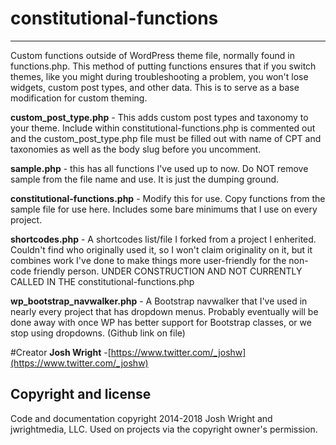 # constitutional-functions
---

Custom functions outside of WordPress theme file, normally found in functions.php. This method of putting functions ensures that if you switch themes, like you might during troubleshooting a problem, you won't lose widgets, custom post types, and other data. This is to serve as a base modification for custom theming.

**custom_post_type.php** - This adds custom post types and taxonomy to your theme. Include within constitutional-functions.php is commented out and the custom_post_type.php file must be filled out with name of CPT and taxonomies as well as the body slug before you uncomment.

**sample.php** - this has all functions I've used up to now. Do NOT remove sample from the file name and use. It is just the dumping ground. 

**constitutional-functions.php** - Modify this for use. Copy functions from the sample file for use here. Includes some bare minimums that I use on every project.

**shortcodes.php** - A shortcodes list/file I forked from a project I enherited. Couldn't find who originally used it, so I won't claim originality on it, but it combines work I've done to make things more user-friendly for the non-code friendly person. UNDER CONSTRUCTION AND NOT CURRENTLY CALLED IN THE constitutional-functions.php

**wp_bootstrap_navwalker.php** - A Bootstrap navwalker that I've used in nearly every project that has dropdown menus. Probably eventually will be done away with once WP has better support for Bootstrap classes, or we stop using dropdowns. (Github link on file)

#Creator
**Josh Wright**
-[https://www.twitter.com/_joshw](https://www.twitter.com/_joshw)

## Copyright and license

Code and documentation copyright 2014-2018 Josh Wright and jwrightmedia, LLC. Used on projects via the copyright owner's permission.